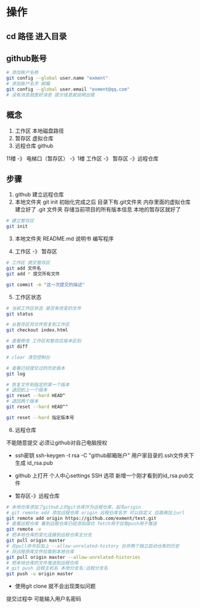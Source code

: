 # 操作

## cd 路径 进入目录

## github账号

```sh
# 添加账户名称
git config --global user.name "exment"
# 添加账户名字 邮箱
git config --global user.email "exment@qq.com"
# 没有消息就是好消息 提示信息就说明出错
```

## 概念

1. 工作区 本地磁盘路径
2. 暂存区 虚拟仓库
3. 远程仓库 github

11楼    -》 电梯口（暂存区） -》1楼 
工作区   -》 暂存区         -》远程仓库

## 步骤
1. github 建立远程仓库
2. 本地文件夹 git init 初始化完成之后 目录下有.git文件夹 内存里面的虚拟仓库建立好了
    .git 文件夹 存储当前项目的所有版本信息
    本地的暂存区就好了
```sh
# 建立暂存区
git init
```

3. 本地文件夹 README.md 说明书
    编写程序

4. 工作区 -》 暂存区
```sh
# 工作区 提交暂存区
git add 文件名
git add * 提交所有文件

git commit -m "这一次提交的描述"
```

5. 工作区状态

```sh
# 当前工作区状态 是否有改变的文件
git status

# 从暂存区将文件恢复到工作区
git checkout index.html

# 查看修改 工作区和暂存区版本区别
git diff

# clear 清空控制台

# 查看已经提交过的历史版本
git log

# 恢复文件到指定的某一个版本
# 退回到上一个版本
git reset --hard HEAD^ 
# 退回两个版本
git reset --hard HEAD^^

git reset --hard 指定版本号
```

6. 远程仓库

不能随意提交
必须让github对自己电脑授权

* ssh密钥
ssh-keygen -t rsa -C "github邮箱账户"
用户家目录的.ssh文件夹下生成
id_rsa.pub

* github 上打开 个人中心settings
SSH 选项 新增一个刚才看到的id_rsa.pub文件

* 暂存区-》远程仓库
```sh
# 本地仓库添加了github上的git仓库作为远程仓库，起名origin
# git remote add 添加远程仓库 origin 远程仓库名字 可以自定义 后面再加上url
git remote add origin https://github.com/exment/test.git
# 查看远程仓库 看到远程仓库已经添加成功 fetch用于拉取push用于推送
git remote -v
# 把本地仓库的变化连接到远程仓库主分支
git pull origin master
# 在pull命令后加上 --allow-unrelated-history 合并两个独立启动仓库的历史
# 将远程昂库文件拉取到本地仓库
git pull origin master --allow-unrelated-histories
# 把本地仓库的文件推送到远程仓库
# git push 远程主机名 本地分支名:远程分支名
git push -u origin master
```

* 使用git clone 就不会出现类似问题

提交过程中 可能输入用户名密码
